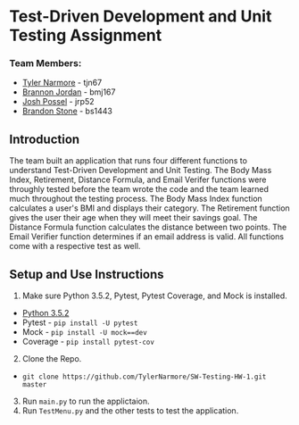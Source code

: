# Test-Driven Development and Unit Testing Assignment
### Team Members:
* [Tyler Narmore](https://github.com/TylerNarmore) - tjn67
* [Brannon Jordan](https://github.com/Brannonj96) - bmj167
* [Josh Possel](https://github.com/jrp562) - jrp52
* [Brandon Stone](https://github.com/brandonstone) - bs1443

## Introduction
The team built an application that runs four different functions to understand Test-Driven Development and Unit Testing. The Body Mass Index, Retirement, Distance Formula, and Email Verifer functions were throughly tested before the team wrote the code and the team learned much throughout the testing process. The Body Mass Index function calculates a user's BMI and displays their category. The Retirement function gives the user their age when they will meet their savings goal. The Distance Formula function calculates the distance between two points. The Email Verifier function determines if an email address is valid. All functions come with a respective test as well.

## Setup and Use Instructions
1. Make sure Python 3.5.2, Pytest, Pytest Coverage, and Mock is installed.
  * [Python 3.5.2](https://www.python.org/downloads/release/python-352/)
  * Pytest - ```pip install -U pytest```
  * Mock - ```pip install -U mock==dev```
  * Coverage - ```pip install pytest-cov```
2. Clone the Repo.
  * ```git clone https://github.com/TylerNarmore/SW-Testing-HW-1.git master```
3. Run ```main.py``` to run the applictaion.
4. Run ```TestMenu.py``` and the other tests to test the application.
